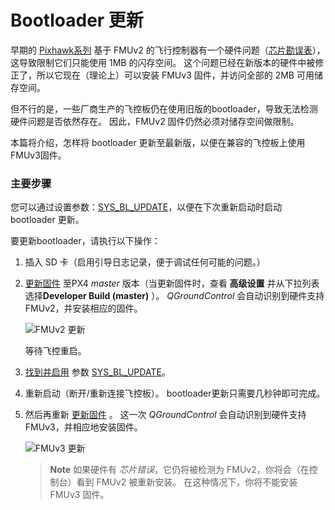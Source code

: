 # Bootloader 更新

早期的 [Pixhawk系列](../flight_controller/pixhawk_series.md#fmu-versions) 基于 FMUv2 的飞行控制器有一个硬件问题（[芯片勘误表](../flight_controller/silicon_errata.md#fmuv2--pixhawk-silicon-errata)），这导致限制它们只能使用 1MB 的闪存空间。 这个问题已经在新版本的硬件中被修正了，所以它现在（理论上）可以安装 FMUv3 固件，并访问全部的 2MB 可用储存空间。

但不行的是，一些厂商生产的飞控板仍在使用旧版的bootloader，导致无法检测硬件问题是否依然存在。 因此，FMUv2 固件仍然必须对储存空间做限制。

本篇将介绍，怎样将 bootloader 更新至最新版，以便在兼容的飞控板上使用FMUv3固件。

### 主要步骤

您可以通过设置参数：[SYS_BL_UPDATE](../advanced_config/parameter_reference.md#SYS_BL_UPDATE)，以便在下次重新启动时启动 bootloader 更新。

要更新bootloader，请执行以下操作：

1. 插入 SD 卡（启用引导日志记录，便于调试任何可能的问题。）
2. [更新固件](../config/firmware.md) 至PX4 *master* 版本（当更新固件时，查看 **高级设置** 并从下拉列表选择**Developer Build (master)** ）。 *QGroundControl* 会自动识别到硬件支持 FMUv2，并安装相应的固件。
    
    ![FMUv2 更新](../../assets/qgc/setup/firmware/bootloader_update.jpg)
    
    等待飞控重启。

3. [找到并启用](../advanced_config/parameters.md#parameter-configuration) 参数 [SYS_BL_UPDATE](../advanced_config/parameter_reference.md#SYS_BL_UPDATE)。

4. 重新启动（断开/重新连接飞控板）。 bootloader更新只需要几秒钟即可完成。
5. 然后再重新 [更新固件](../config/firmware.md) 。 这一次 *QGroundControl* 会自动识别到硬件支持 FMUv3，并相应地安装固件。
    
    ![FMUv3 更新](../../assets/qgc/setup/firmware/bootloader_fmu_v3_update.jpg)
    
    > **Note** 如果硬件有 *芯片错误*，它仍将被检测为 FMUv2，你将会（在控制台）看到 FMUv2 被重新安装。 在这种情况下，你将不能安装 FMUv3 固件。